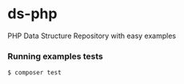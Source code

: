 # ds-php
PHP Data Structure Repository with easy examples

### Running examples tests
```
$ composer test
```

